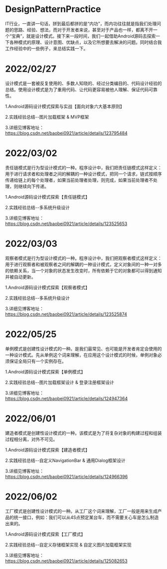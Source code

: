 # DesignPatternPractice
IT行业，一直讲一句话，拼到最后都拼的是“内功”，而内功往往就是指我们处理问题的思路、经验、想法，而对于开发者来说，甚至对于产品也一样，都离不开一个“宝典”，就是设计模式。接下来一段时间，我们一起借助Android源码去探索一下各种模式的原理、设计意图、优缺点，以及它所想要去解决的问题。同时结合我工作经验中的一些例子，来总结实践一下。

# 2022/02/27
设计模式是一套被反复使用的、多数人知晓的、经过分类编目的、代码设计经验的总结。使用设计模式是为了重用代码、让代码更容易被他人理解、保证代码可靠性。

1.Android源码设计模式探索与实战【面向对象六大基本原则】

2.实践经验总结--图片加载框架 & MVP框架

3.详细见博客地址：https://blog.csdn.net/baobei0921/article/details/123795484

# 2022/03/02
责任链模式是行为型设计模式的一种。程序设计中，我们把责任链模式这样定义：用于进行请求者和处理者之间的解耦的一种设计模式，把同一个请求，链式按顺序传递给链上的每个处理者，如果当前处理者处理，则完成，如果当前处理者不处理，则继续向下传递。

1.Android源码设计模式探索【责任链模式】

2.实践经验总结--多系统升级设计

3.详细见博客地址：https://blog.csdn.net/baobei0921/article/details/123525653

# 2022/03/03
观察者模式是行为型设计模式的一种。程序设计中，我们把观察者模式这样定义：用于进行观察者和被观察者之间的解耦的一种设计模式，定义对象间的一种一对多的依赖关系，当一个对象的状态发生改变时，所有依赖于它的对象都可以得到通知并被自动更新。

1.Android源码设计模式探索【观察者模式】

2.实践经验总结--多系统升级设计

3.详细见博客地址：https://blog.csdn.net/baobei0921/article/details/123525874

# 2022/05/25
单例模式是创建性设计模式的一种。是我们最常见、也可能是开发者肯定会使用的一种设计模式。先从单例这个词来理解，在应用这个设计模式的时候，单例对象必须保证全局只有一个实例存在。

1.Android源码设计模式探索【单例模式】

2.实践经验总结--图片加载框架设计 & 登录注册框架设计

3.详细见博客地址：https://blog.csdn.net/baobei0921/article/details/124947364

# 2022/06/01
建造者模式是创建性设计模式的一种。该模式是为了将复杂对象的构建过程和组装过程相分离，对外不可见。

1.Android源码设计模式探索【建造者模式】

2.实践经验总结--自定义NavigationBar & 通用Dialog框架设计

3.详细见博客地址：https://blog.csdn.net/baobei0921/article/details/124966396

# 2022/06/02
工厂模式是创建性设计模式的一种。从工厂这个词来理解，工厂一般是用来生成产品的统一接口，例如：我们可以从4S点预定某台车，而不需要关心车是怎么制造出来的。

1.Android源码设计模式探索【工厂模式】

2.实践经验总结--自定义存储框架实现 & 自定义图片加载框架实现

3.详细见博客地址：https://blog.csdn.net/baobei0921/article/details/125082653

